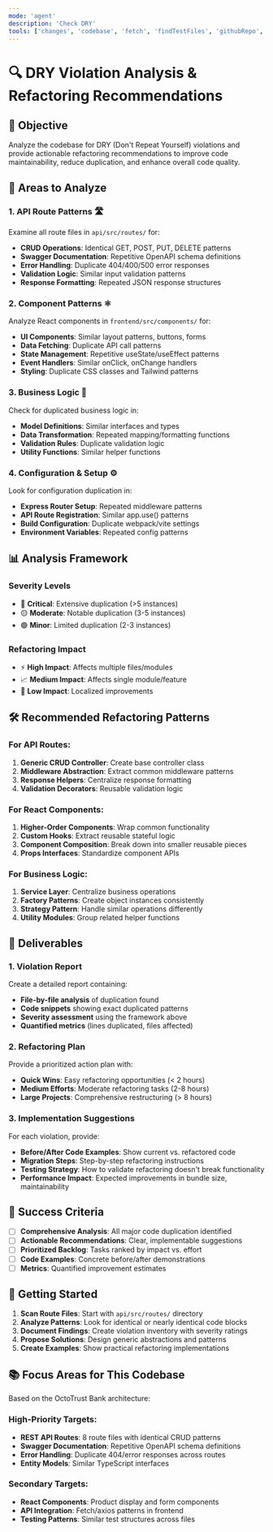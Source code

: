 ```yaml
---
mode: 'agent'
description: 'Check DRY'
tools: ['changes', 'codebase', 'fetch', 'findTestFiles', 'githubRepo', 'problems', 'runCommands', 'runTasks', 'runTests', 'search', 'searchResults', 'testFailure', 'usages', 'playwright', 'github', 'github-remote', 'Azure MCP Server']
---
```


# 🔍 DRY Violation Analysis & Refactoring Recommendations

## 🎯 Objective
Analyze the codebase for DRY (Don't Repeat Yourself) violations and provide actionable refactoring recommendations to improve code maintainability, reduce duplication, and enhance overall code quality.

## 🔎 Areas to Analyze

### 1. **API Route Patterns** 🛣️
Examine all route files in `api/src/routes/` for:
- **CRUD Operations**: Identical GET, POST, PUT, DELETE patterns
- **Swagger Documentation**: Repetitive OpenAPI schema definitions
- **Error Handling**: Duplicate 404/400/500 error responses
- **Validation Logic**: Similar input validation patterns
- **Response Formatting**: Repeated JSON response structures

### 2. **Component Patterns** ⚛️
Analyze React components in `frontend/src/components/` for:
- **UI Components**: Similar layout patterns, buttons, forms
- **Data Fetching**: Duplicate API call patterns
- **State Management**: Repetitive useState/useEffect patterns
- **Event Handlers**: Similar onClick, onChange handlers
- **Styling**: Duplicate CSS classes and Tailwind patterns

### 3. **Business Logic** 💼
Check for duplicated business logic in:
- **Model Definitions**: Similar interfaces and types
- **Data Transformation**: Repeated mapping/formatting functions
- **Validation Rules**: Duplicate validation logic
- **Utility Functions**: Similar helper functions

### 4. **Configuration & Setup** ⚙️
Look for configuration duplication in:
- **Express Router Setup**: Repeated middleware patterns
- **API Route Registration**: Similar app.use() patterns
- **Build Configuration**: Duplicate webpack/vite settings
- **Environment Variables**: Repeated config patterns

## 📊 Analysis Framework

### **Severity Levels**
- 🔴 **Critical**: Extensive duplication (>5 instances)
- 🟡 **Moderate**: Notable duplication (3-5 instances)
- 🟢 **Minor**: Limited duplication (2-3 instances)

### **Refactoring Impact**
- ⚡ **High Impact**: Affects multiple files/modules
- 📈 **Medium Impact**: Affects single module/feature
- 🔧 **Low Impact**: Localized improvements

## 🛠️ Recommended Refactoring Patterns

### **For API Routes:**
1. **Generic CRUD Controller**: Create base controller class
2. **Middleware Abstraction**: Extract common middleware patterns
3. **Response Helpers**: Centralize response formatting
4. **Validation Decorators**: Reusable validation logic

### **For React Components:**
1. **Higher-Order Components**: Wrap common functionality
2. **Custom Hooks**: Extract reusable stateful logic
3. **Component Composition**: Break down into smaller reusable pieces
4. **Props Interfaces**: Standardize component APIs

### **For Business Logic:**
1. **Service Layer**: Centralize business operations
2. **Factory Patterns**: Create object instances consistently
3. **Strategy Pattern**: Handle similar operations differently
4. **Utility Modules**: Group related helper functions

## 📝 Deliverables

### **1. Violation Report**
Create a detailed report containing:
- **File-by-file analysis** of duplication found
- **Code snippets** showing exact duplicated patterns
- **Severity assessment** using the framework above
- **Quantified metrics** (lines duplicated, files affected)

### **2. Refactoring Plan**
Provide a prioritized action plan with:
- **Quick Wins**: Easy refactoring opportunities (< 2 hours)
- **Medium Efforts**: Moderate refactoring tasks (2-8 hours)
- **Large Projects**: Comprehensive restructuring (> 8 hours)

### **3. Implementation Suggestions**
For each violation, provide:
- **Before/After Code Examples**: Show current vs. refactored code
- **Migration Steps**: Step-by-step refactoring instructions
- **Testing Strategy**: How to validate refactoring doesn't break functionality
- **Performance Impact**: Expected improvements in bundle size, maintainability

## 🎯 Success Criteria

- [ ] **Comprehensive Analysis**: All major code duplication identified
- [ ] **Actionable Recommendations**: Clear, implementable suggestions
- [ ] **Prioritized Backlog**: Tasks ranked by impact vs. effort
- [ ] **Code Examples**: Concrete before/after demonstrations
- [ ] **Metrics**: Quantified improvement estimates

## 🚀 Getting Started

1. **Scan Route Files**: Start with `api/src/routes/` directory
2. **Analyze Patterns**: Look for identical or nearly identical code blocks
3. **Document Findings**: Create violation inventory with severity ratings
4. **Propose Solutions**: Design generic abstractions and patterns
5. **Create Examples**: Show practical refactoring implementations

## 📚 Focus Areas for This Codebase

Based on the OctoTrust Bank architecture:

### **High-Priority Targets:**
- **REST API Routes**: 8 route files with identical CRUD patterns
- **Swagger Documentation**: Repetitive OpenAPI schema definitions
- **Error Handling**: Duplicate 404/error responses across routes
- **Entity Models**: Similar TypeScript interfaces

### **Secondary Targets:**
- **React Components**: Product display and form components
- **API Integration**: Fetch/axios patterns in frontend
- **Testing Patterns**: Similar test structures across files
